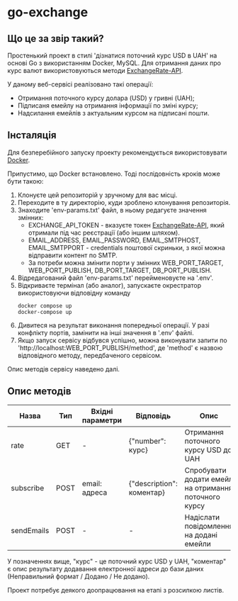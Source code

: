 # go-exchange

## Що це за звір такий?

Простенький проект в стилі 'дізнатися поточний курс USD в UAH' на основі Go з використанням Docker, MySQL.
Для отримання даних про курс валют використовуються методи [ExchangeRate-API](https://www.exchangerate-api.com/docs).

У даному веб-сервісі реалізовано такі операції:
- Отримання поточного курсу долара (USD) у гривні (UAH);
- Підписаня емейлу на отримання інформації по зміні курсу;
- Надсилання емейлів з актуальним курсом на підписані пошти.

## Інсталяція

Для безперебійного запуску проекту рекомендується використовувати [Docker](https://docs.docker.com/engine/install/).

Припустимо, що Docker встановлено. Тоді послідовність кроків може бути такою:
1. Клонуєте цей репозиторій у зручному для вас місці.
2. Переходите в ту директорію, куди зроблено клонування репозиторія.
3. Знаходите 'env-params.txt' файл, в ньому редагуєте значення змінних:
   - EXCHANGE_API_TOKEN - вказуєте токен [ExchangeRate-API](https://www.exchangerate-api.com), який отримали під час реєстрації (або іншим шляхом).
   - EMAIL_ADDRESS, EMAIL_PASSWORD, EMAIL_SMTPHOST, EMAIL_SMTPPORT - credentials поштової скриньки, з якої можна відправити контент по SMTP.
   - За потреби можна змінити порти у змінних WEB_PORT_TARGET, WEB_PORT_PUBLISH, DB_PORT_TARGET, DB_PORT_PUBLISH.
5. Відредагований файл 'env-params.txt' перейменовуєте на '.env'.
6. Відкриваєте термінал (або аналог), запускаєте окрестратор використовуючи відповідну команду
   ```
   docker compose up
   docker-compose up
   ```
7. Дивитеся на результат виконання попередньої операції. У разі конфлікту портів, замінити на інші значення в '.env' файлі.
8. Якщо запуск сервісу відбувся успішно, можна виконувати запити по 'http://localhost:WEB_PORT_PUBLISH/method', де 'method' є назвою відповідного методу, передбаченого сервісом.

Опис методів сервісу наведено далі.

## Опис методів

| Назва | Тип | Вхідні параметри | Відповідь | Опис |
| --- | --- | --- | --- | --- |
| rate | GET | - | {"number": курс} | Отримання поточного курсу USD до UAH |
| subscribe | POST | email: адреса | {"description": коментар} | Спробувати додати емейл на отримання поточного курсу |
| sendEmails | POST | - | - | Надіслати повідомлення на додані емейли |

У позначеннях вище, "курс" - це поточний курс USD у UAH, "коментар" є опис результату додавання електронної адреси до бази даних (Неправильний формат / Додано / Не додано).

Проект потребує деякого доопрацювання на етапі з розсилкою листів.
